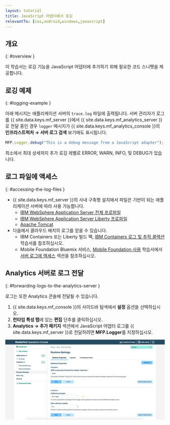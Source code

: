 ```yaml
---
layout: tutorial
title: JavaScript 어댑터에서 로깅
relevantTo: [ios,android,windows,javascript]
---
```

<!-- NLS_CHARSET=UTF-8 -->
## 개요
{: #overview }

이 학습서는 로깅 기능을 JavaScript 어댑터에 추가하기 위해 필요한 코드 스니펫을 제공합니다. 

## 로깅 예제
{: #logging-example }

아래 메시지는 애플리케이션 서버의 `trace.log` 파일에 출력됩니다. 서버 관리자가 로그를 {{ site.data.keys.mf_server }}에서
{{ site.data.keys.mf_analytics_server }}로 전달 중인 경우 `logger` 메시지가 {{ site.data.keys.mf_analytics_console }}의 **인프라스트럭처 → 서버 로그 검색** 보기에도 표시됩니다. 

```javascript
MFP.Logger.debug("This is a debug message from a JavaScript adapter");
```

최소에서 최대 상세까지 추가 로깅 레벨로 ERROR, WARN, INFO, 및 DEBUG가 있습니다. 

## 로그 파일에 액세스
{: #accessing-the-log-files }

* {{ site.data.keys.mf_server }}의 사내 구축형 설치에서 파일은 기반이 되는 애플리케이션 서버에 따라 사용 가능합니다. 
    * [IBM WebSphere Application Server 전체 프로파일](http://ibm.biz/knowctr#SSEQTP_8.5.5/com.ibm.websphere.base.doc/ae/ttrb_trcover.html)
    * [IBM WebSphere Application Server Liberty 프로파일](http://ibm.biz/knowctr#SSEQTP_8.5.5/com.ibm.websphere.wlp.doc/ae/rwlp_logging.html?cp=SSEQTP_8.5.5%2F1-16-0-0)
    * [Apache Tomcat](http://tomcat.apache.org/tomcat-7.0-doc/logging.html)
* 다음에서 클라우드 배치의 로그를 얻을 수 있습니다. 
    * IBM Containers 또는 Liberty 빌드 팩, [IBM Containers 로그 및 추적 콜렉션](../../../bluemix/mobilefirst-server-using-scripts/log-and-trace-collection/) 학습서를 참조하십시오.
    * Mobile Foundation Bluemix 서비스, [Mobile Foundation 사용](../../../bluemix/using-mobile-foundation) 학습서에서 [서버 로그에 액세스](../../../bluemix/using-mobile-foundation/#accessing-server-logs) 섹션을 참조하십시오. 

## Analytics 서버로 로그 전달
{: #forwarding-logs-to-the-analytics-server }

로그는 또한 Analytics 콘솔에 전달될 수 있습니다. 

1. {{ site.data.keys.mf_console }}의 사이드바 탐색에서 **설정** 옵션을 선택하십시오. 
2. **런타임 특성 탭**에 있는 **편집** 단추를 클릭하십시오. 
3. **Analytics → 추가 패키지** 섹션에서 JavaScript 어댑터 로그를 {{ site.data.keys.mf_server }}로 전달하려면 **MFP.Logger**를 지정하십시오. 

![콘솔에서 로그 필터링](javascript-filter.png)

